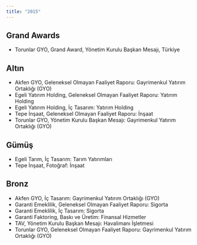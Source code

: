 ```yaml
---
title: "2015"
---
```


## Grand Awards

-   Torunlar GYO, Grand Award, Yönetim Kurulu Başkan Mesajı, Türkiye

## Altın

-   Akfen GYO, Geleneksel Olmayan Faaliyet Raporu: Gayrimenkul Yatırım Ortaklığı (GYO)
-   Egeli Yatırım Holding, Geleneksel Olmayan Faaliyet Raporu: Yatırım Holding
-   Egeli Yatırım Holding, İç Tasarım: Yatırım Holding
-   Tepe İnşaat, Geleneksel Olmayan Faaliyet Raporu: İnşaat
-   Torunlar GYO, Yönetim Kurulu Başkan Mesajı: Gayrimenkul Yatırım Ortaklığı (GYO)

## Gümüş

-   Egeli Tarım, İç Tasarım: Tarım Yatırımları
-   Tepe İnşaat, Fotoğraf: İnşaat

## Bronz

-   Akfen GYO, İç Tasarım: Gayrimenkul Yatırım Ortaklığı (GYO)
-   Garanti Emeklilik, Geleneksel Olmayan Faaliyet Raporu: Sigorta
-   Garanti Emeklilik, İç Tasarım: Sigorta
-   Garanti Faktoring, Baskı ve Üretim: Finansal Hizmetler
-   TAV, Yönetim Kurulu Başkan Mesajı: Havalimanı İşletmesi
-   Torunlar GYO, Geleneksel Olmayan Faaliyet Raporu: Gayrimenkul Yatırım Ortaklığı (GYO)
